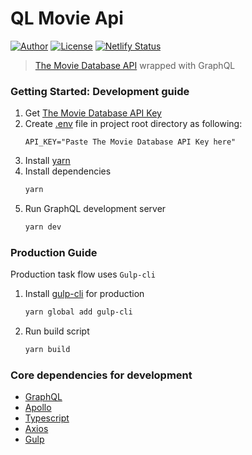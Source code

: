 # QL Movie Api

[![Author](https://img.shields.io/badge/author-hwhang0917-green?style=flat)](https://github.com/hwhang0917/ql-movie-api)
[![License](https://img.shields.io/github/license/hwhang0917/ql-movie-api)](https://github.com/hwhang0917/ql-movie-api/blob/master/LICENSE)
[![Netlify Status](https://api.netlify.com/api/v1/badges/18cb7945-60ba-4f8f-ad86-8aca03ce88d8/deploy-status)](https://app.netlify.com/sites/movieql/deploys)

> [The Movie Database API](https://developers.themoviedb.org/) wrapped with GraphQL

### Getting Started: Development guide

1. Get [The Movie Database API Key](https://www.themoviedb.org/settings/api)
2. Create [.env](https://www.npmjs.com/package/dotenv) file in project root directory as following:
   ```
   API_KEY="Paste The Movie Database API Key here"
   ```
3. Install [yarn](https://yarnpkg.com/getting-started/install)
4. Install dependencies
   ```sh
   yarn
   ```
5. Run GraphQL development server
   ```sh
   yarn dev
   ```

### Production Guide

Production task flow uses `Gulp-cli`

1. Install [gulp-cli](https://www.npmjs.com/package/gulp-cli) for production
   ```sh
   yarn global add gulp-cli
   ```
2. Run build script

   ```sh
   yarn build
   ```

### Core dependencies for development

- [GraphQL](https://graphql.org/)
- [Apollo](https://www.apollographql.com/)
- [Typescript](https://www.typescriptlang.org/)
- [Axios](https://github.com/axios/axios)
- [Gulp](https://gulpjs.com/)
